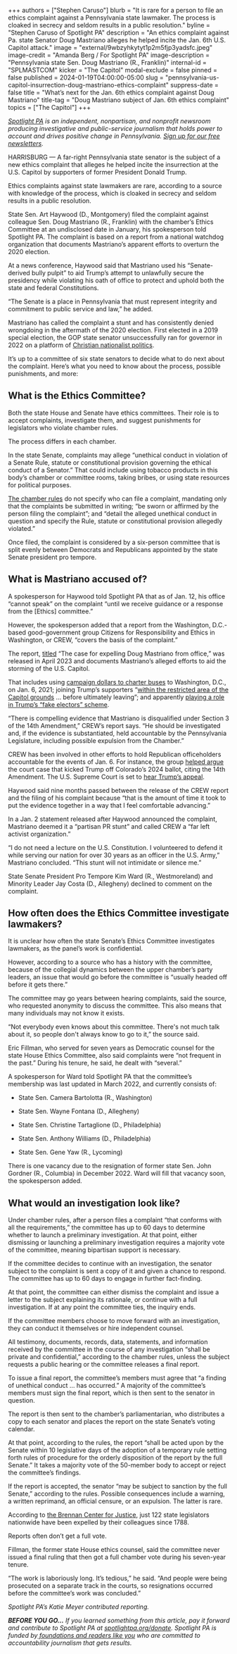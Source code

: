 +++
authors = ["Stephen Caruso"]
blurb = "It is rare for a person to file an ethics complaint against a Pennsylvania state lawmaker. The process is cloaked in secrecy and seldom results in a public resolution."
byline = "Stephen Caruso of Spotlight PA"
description = "An ethics complaint against Pa. state Senator Doug Mastriano alleges he helped incite the Jan. 6th U.S. Capitol attack."
image = "external/9wbzyhkytyt1p2m5fjp3yadsfc.jpeg"
image-credit = "Amanda Berg / For Spotlight PA"
image-description = "Pennsylvania state Sen. Doug Mastriano (R., Franklin)"
internal-id = "SPLMASTCOM"
kicker = "The Capitol"
modal-exclude = false
pinned = false
published = 2024-01-19T04:00:00-05:00
slug = "pennsylvania-us-capitol-insurrection-doug-mastriano-ethics-complaint"
suppress-date = false
title = "What’s next for the Jan. 6th ethics complaint against Doug Mastriano"
title-tag = "Doug Mastriano subject of Jan. 6th ethics complaint"
topics = ["The Capitol"]
+++

<a href="https://www.spotlightpa.org/"><em>Spotlight PA</em></a><em> is an independent, nonpartisan, and nonprofit newsroom producing investigative and public-service journalism that holds power to account and drives positive change in Pennsylvania. </em><a href="https://www.spotlightpa.org/newsletters"><em>Sign up for our free newsletters</em></a><em>.</em>

HARRISBURG — A far-right Pennsylvania state senator is the subject of a new ethics complaint that alleges he helped incite the insurrection at the U.S. Capitol by supporters of former President Donald Trump.

Ethics complaints against state lawmakers are rare, according to a source with knowledge of the process, which is cloaked in secrecy and seldom results in a public resolution.

State Sen. Art Haywood (D., Montgomery) filed the complaint against colleague Sen. Doug Mastriano (R., Franklin) with the chamber’s Ethics Committee at an undisclosed date in January, his spokesperson told Spotlight PA. The complaint is based on a report from a national watchdog organization that documents Mastriano’s apparent efforts to overturn the 2020 election.

<script src="https://www.spotlightpa.org/embed.js" async></script><div data-spl-embed-version="1" data-spl-src="https://www.spotlightpa.org/embeds/newsletter/"></div>

At a news conference, Haywood said that Mastriano used his “Senate-derived bully pulpit” to aid Trump’s attempt to unlawfully secure the presidency while violating his oath of office to protect and uphold both the state and federal Constitutions.

“The Senate is a place in Pennsylvania that must represent integrity and commitment to public service and law,” he added.

Mastriano has called the complaint a stunt and has consistently denied wrongdoing in the aftermath of the 2020 election. First elected in a 2019 special election, the GOP state senator unsuccessfully ran for governor in 2022 on a platform of <a href="https://www.spotlightpa.org/news/2022/05/doug-mastriano-pa-governor-pennsylvania-shapiro/">Christian nationalist politics</a>.

It’s up to a committee of six state senators to decide what to do next about the complaint. Here’s what you need to know about the process, possible punishments, and more:

## What is the Ethics Committee?

Both the state House and Senate have ethics committees. Their role is to accept complaints, investigate them, and suggest punishments for legislators who violate chamber rules.

The process differs in each chamber.

In the state Senate, complaints may allege “unethical conduct in violation of a Senate Rule, statute or constitutional provision governing the ethical conduct of a Senator.” That could include using tobacco products in this body’s chamber or committee rooms, taking bribes, or using state resources for political purposes.

<a href="https://www.pasen.gov/rules.cfm">The chamber rules</a> do not specify who can file a complaint, mandating only that the complaints be submitted in writing; “be sworn or affirmed by the person filing the complaint”; and “detail the alleged unethical conduct in question and specify the Rule, statute or constitutional provision allegedly violated.”

Once filed, the complaint is considered by a six-person committee that is split evenly between Democrats and Republicans appointed by the state Senate president pro tempore.

## What is Mastriano accused of?

A spokesperson for Haywood told Spotlight PA that as of Jan. 12, his office “cannot speak” on the complaint “until we receive guidance or a response from the \[Ethics\] committee.”

However, the spokesperson added that a report from the Washington, D.C.-based good-government group Citizens for Responsibility and Ethics in Washington, or CREW, “covers the basis of the complaint.”

The report, <a href="https://www.citizensforethics.org/wp-content/uploads/2023/04/CREW_The-case-for-expelling-Doug-Mastriano-from-office.pdf">titled</a> “The case for expelling Doug Mastriano from office,” was released in April 2023 and documents Mastriano’s alleged efforts to aid the storming of the U.S. Capitol.

That includes using <a href="https://whyy.org/articles/mastriano-campaign-spent-thousands-on-buses-ahead-of-d-c-insurrection/">campaign dollars to charter buses</a> to Washington, D.C., on Jan. 6, 2021; joining Trump’s supporters “<a href="https://whyy.org/articles/new-video-appears-to-show-state-sen-mastriano-closer-to-capitol-riot-than-he-said/">within the restricted area of the Capitol grounds</a> … before ultimately leaving”; and apparently <a href="https://www.inquirer.com/politics/election/doug-mastriano-fake-electors-point-person-emails-2020-20220727.html">playing a role in Trump’s “fake electors” scheme</a>.

“There is compelling evidence that Mastriano is disqualified under Section 3 of the 14th Amendment,” CREW’s report says. “He should be investigated and, if the evidence is substantiated, held accountable by the Pennsylvania Legislature, including possible expulsion from the Chamber.”

CREW has been involved in other efforts to hold Republican officeholders accountable for the events of Jan. 6. For instance, the group <a href="https://www.citizensforethics.org/legal-action/lawsuits/colorado-lawsuit-enforcing-donald-trumps-constitutional-disqualification/">helped argue</a> the court case that kicked Trump off Colorado’s 2024 ballot, citing the 14th Amendment. The U.S. Supreme Court is set to <a href="https://www.reuters.com/legal/us-supreme-court-hear-trump-appeal-colorado-ballot-disqualification-2024-01-05/">hear Trump’s appeal</a>.

Haywood said nine months passed between the release of the CREW report and the filing of his complaint because “that is the amount of time it took to put the evidence together in a way that I feel comfortable advancing.”

In a Jan. 2 statement released after Haywood announced the complaint, Mastriano deemed it a “partisan PR stunt” and called CREW a “far left activist organization.”

“I do not need a lecture on the U.S. Constitution. I volunteered to defend it while serving our nation for over 30 years as an officer in the U.S. Army,” Mastriano concluded. “This stunt will not intimidate or silence me.”

State Senate President Pro Tempore Kim Ward (R., Westmoreland) and Minority Leader Jay Costa (D., Allegheny) declined to comment on the complaint.

## How often does the Ethics Committee investigate lawmakers?

It is unclear how often the state Senate’s Ethics Committee investigates lawmakers, as the panel’s work is confidential.

However, according to a source who has a history with the committee, because of the collegial dynamics between the upper chamber’s party leaders, an issue that would go before the committee is “usually headed off before it gets there.”

The committee may go years between hearing complaints, said the source, who requested anonymity to discuss the committee. This also means that many individuals may not know it exists.

“Not everybody even knows about this committee. There&#39;s not much talk about it, so people don&#39;t always know to go to it,” the source said.

Eric Fillman, who served for seven years as Democratic counsel for the state House Ethics Committee, also said complaints were “not frequent in the past.” During his tenure, he said, he dealt with “several.”

A spokesperson for Ward told Spotlight PA that the committee’s membership was last updated in March 2022, and currently consists of:

- State Sen. Camera Bartolotta (R., Washington)

- State Sen. Wayne Fontana (D., Allegheny)

- State Sen. Christine Tartaglione (D., Philadelphia)

- State Sen. Anthony Williams (D., Philadelphia)

- State Sen. Gene Yaw (R., Lycoming)

There is one vacancy due to the resignation of former state Sen. John Gordner (R., Columbia) in December 2022. Ward will fill that vacancy soon, the spokesperson added.

## What would an investigation look like?

Under chamber rules, after a person files a complaint “that conforms with all the requirements,” the committee has up to 60 days to determine whether to launch a preliminary investigation. At that point, either dismissing or launching a preliminary investigation requires a majority vote of the committee, meaning bipartisan support is necessary.

If the committee decides to continue with an investigation, the senator subject to the complaint is sent a copy of it and given a chance to respond. The committee has up to 60 days to engage in further fact-finding.

At that point, the committee can either dismiss the complaint and issue a letter to the subject explaining its rationale, or continue with a full investigation. If at any point the committee ties, the inquiry ends.

If the committee members choose to move forward with an investigation, they can conduct it themselves or hire independent counsel.

All testimony, documents, records, data, statements, and information received by the committee in the course of any investigation “shall be private and confidential,” according to the chamber rules, unless the subject requests a public hearing or the committee releases a final report.

To issue a final report, the committee’s members must agree that “a finding of unethical conduct … has occurred.” A majority of the committee’s members must sign the final report, which is then sent to the senator in question.

<script src="https://www.spotlightpa.org/embed.js" async></script><div data-spl-embed-version="1" data-spl-src="https://www.spotlightpa.org/embeds/donate/"></div>

The report is then sent to the chamber’s parliamentarian, who distributes a copy to each senator and places the report on the state Senate’s voting calendar.

At that point, according to the rules, the report “shall be acted upon by the Senate within 10 legislative days of the adoption of a temporary rule setting forth rules of procedure for the orderly disposition of the report by the full Senate.” It takes a majority vote of the 50-member body to accept or reject the committee’s findings.

If the report is accepted, the senator “may be subject to sanction by the full Senate,” according to the rules. Possible consequences include a warning, a written reprimand, an official censure, or an expulsion. The latter is rare.

According to <a href="https://www.brennancenter.org/our-work/research-reports/unconstitutional-expulsion-legislators">the Brennan Center for Justice</a>, just 122 state legislators nationwide have been expelled by their colleagues since 1788.

Reports often don’t get a full vote.

Fillman, the former state House ethics counsel, said the committee never issued a final ruling that then got a full chamber vote during his seven-year tenure.

“The work is laboriously long. It’s tedious,” he said. “And people were being prosecuted on a separate track in the courts, so resignations occurred before the committee’s work was concluded.”

<em>Spotlight PA’s Katie Meyer contributed reporting.</em>

<strong><em>BEFORE YOU GO…</em></strong><em> If you learned something from this article, pay it forward and contribute to Spotlight PA at </em><a href="http://spotlightpa.org/donate"><em>spotlightpa.org/donate</em></a><em>. Spotlight PA is funded by</em><a href="https://www.spotlightpa.org/support"><em> foundations and readers like you</em></a><em> who are committed to accountability journalism that gets results.</em>

